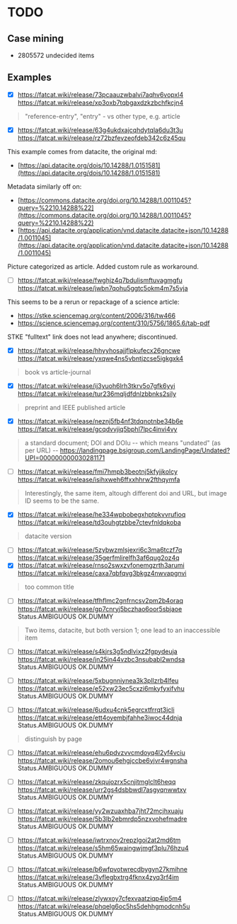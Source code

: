 # TODO

## Case mining

* 2805572 undecided items

## Examples

* [x] https://fatcat.wiki/release/73pcaauzwbalvi7aqhv6vopxl4 https://fatcat.wiki/release/xp3oxb7tqbgaxdzkzbchfkcjn4

> "reference-entry", "entry" - vs other type, e.g. article

* [x] https://fatcat.wiki/release/63g4ukdxajcqhdytqla6du3t3u https://fatcat.wiki/release/rz72bzfevzeofdeb342c6z45qu

This example comes from datacite, the original md:

* [https://api.datacite.org/dois/10.14288/1.0151581](https://api.datacite.org/dois/10.14288/1.0151581)

Metadata similarly off on:

* [https://commons.datacite.org/doi.org/10.14288/1.0011045?query=%2210.14288%22](https://commons.datacite.org/doi.org/10.14288/1.0011045?query=%2210.14288%22)
* [https://api.datacite.org/application/vnd.datacite.datacite+json/10.14288/1.0011045](https://api.datacite.org/application/vnd.datacite.datacite+json/10.14288/1.0011045)

Picture categorized as article. Added custom rule as workaround.

* [ ] https://fatcat.wiki/release/fwghjz4q7bdulismftuvagmgfu https://fatcat.wiki/release/jwbn7qohu5ggtc5okm4m7s5vja

This seems to be a rerun or repackage of a science article:

* https://stke.sciencemag.org/content/2006/316/tw466
* https://science.sciencemag.org/content/310/5756/1865.6/tab-pdf

STKE "fulltext" link does not lead anywhere; discontinued.

* [x] https://fatcat.wiki/release/hhyyhosajjflpkufecx26gncwe https://fatcat.wiki/release/yxqwe4ns5vbntjzcse5igkgxk4

> book vs article-journal

* [x] https://fatcat.wiki/release/ij3yuoh6lrh3tkrv5o7gfk6yyi https://fatcat.wiki/release/tur236mqljdfdnlzbbnks2sily

> preprint and IEEE published article

* [x] https://fatcat.wiki/release/neznj5fb4nf3tdqnotnbe34b6e https://fatcat.wiki/release/gcqdvvjiq5bphl7lpc4invi4vy

> a standard document; DOI and DOIu -- which means "undated" (as per URL) --
> https://landingpage.bsigroup.com/LandingPage/Undated?UPI=000000000030281171

* [ ] https://fatcat.wiki/release/fmi7hmpb3beotnj5kfyjjkolcy https://fatcat.wiki/release/isihxweh6ffxxhhrw2fthqymfa

> Interestingly, the same item, altough different doi and URL, but image ID seems to be the same.

* [x] https://fatcat.wiki/release/he334wpbobegxhptpkvvrufioq https://fatcat.wiki/release/td3ouhgtzbbe7ctevfnldqkoba

> datacite version

* [ ] https://fatcat.wiki/release/5zybwzmlsjexri6c3ma6tczf7q https://fatcat.wiki/release/35gerfmlirelfh3af6qug2oz4q
* [x] https://fatcat.wiki/release/rnso2swxzvfonemgzrth3arumi https://fatcat.wiki/release/caxa7qbfqvg3bkgz4nwvapgnvi

> too common title

* [ ]  https://fatcat.wiki/release/tfhflmc2gnfrncsv2pm2b4oraq https://fatcat.wiki/release/gp7cnryj5bczhao6oor5sbjaoe Status.AMBIGUOUS OK.DUMMY

> Two items, datacite, but both version 1; one lead to an inaccessible item

* [ ]  https://fatcat.wiki/release/s4kjrs3g5ndlvixz2fgpydeuja https://fatcat.wiki/release/jn25jn44vzbc3nsubabl2wndsa Status.AMBIGUOUS OK.DUMMY
* [ ]  https://fatcat.wiki/release/5xbugnniynea3k3pllzrb4lfeu https://fatcat.wiki/release/e52xw23ec5cxzi6mkyfyxifvhu Status.AMBIGUOUS OK.DUMMY

* [ ]  https://fatcat.wiki/release/6udxu4cnk5egrcxtfrrqt3jcli https://fatcat.wiki/release/ett4oyembjfahhe3iwoc44dnja Status.AMBIGUOUS OK.DUMMY

> distinguish by page

* [ ]  https://fatcat.wiki/release/ehu6pdvzvvcmdoyq4l2yf4vciu https://fatcat.wiki/release/2omou6ehgjccbe6yjvr4wgnsha Status.AMBIGUOUS OK.DUMMY
* [ ]  https://fatcat.wiki/release/zkqujozrx5cnjitmglclt6heqq https://fatcat.wiki/release/urr2gs4dsbbwdl7asgyqnwwtxy Status.AMBIGUOUS OK.DUMMY
* [ ]  https://fatcat.wiki/release/yy2wzuaxhba7jht72mcjhxuaju https://fatcat.wiki/release/5b3lb2ebmrdp5nzxvohefmadre Status.AMBIGUOUS OK.DUMMY
* [ ]  https://fatcat.wiki/release/iwtrxnov2repzlgoi2at2md6tm https://fatcat.wiki/release/s5hm65waingwjmgf3plu76hzu4 Status.AMBIGUOUS OK.DUMMY
* [ ]  https://fatcat.wiki/release/b6wfpvotwrecdbygyn27kmihne https://fatcat.wiki/release/3vflegbxtrg4fknx4zyq3rf4im Status.AMBIGUOUS OK.DUMMY
* [ ]  https://fatcat.wiki/release/zlywxoy7cfexvaatziqp4ip5m4 https://fatcat.wiki/release/phqelg6oc5hs5dehhgmodcnh5u Status.AMBIGUOUS OK.DUMMY


